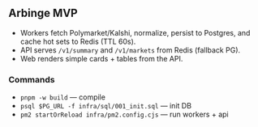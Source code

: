 ## Arbinge MVP

- Workers fetch Polymarket/Kalshi, normalize, persist to Postgres, and cache hot sets to Redis (TTL 60s).
- API serves `/v1/summary` and `/v1/markets` from Redis (fallback PG).
- Web renders simple cards + tables from the API.

### Commands
- `pnpm -w build` — compile
- `psql $PG_URL -f infra/sql/001_init.sql` — init DB
- `pm2 startOrReload infra/pm2.config.cjs` — run workers + api
